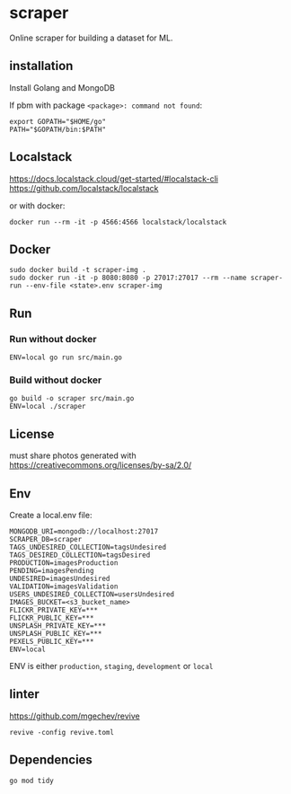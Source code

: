 # scraper

Online scraper for building a dataset for ML.


## installation

Install Golang and MongoDB

If pbm with package `<package>: command not found`:

    export GOPATH="$HOME/go"
    PATH="$GOPATH/bin:$PATH"

## Localstack

https://docs.localstack.cloud/get-started/#localstack-cli
https://github.com/localstack/localstack

or with docker:

    docker run --rm -it -p 4566:4566 localstack/localstack
## Docker

    sudo docker build -t scraper-img .
    sudo docker run -it -p 8080:8080 -p 27017:27017 --rm --name scraper-run --env-file <state>.env scraper-img

## Run

### Run without docker

    ENV=local go run src/main.go

### Build without docker

    go build -o scraper src/main.go
    ENV=local ./scraper

## License

must share photos generated with https://creativecommons.org/licenses/by-sa/2.0/

## Env

Create a local.env file:

    MONGODB_URI=mongodb://localhost:27017
    SCRAPER_DB=scraper
    TAGS_UNDESIRED_COLLECTION=tagsUndesired
    TAGS_DESIRED_COLLECTION=tagsDesired
    PRODUCTION=imagesProduction
    PENDING=imagesPending
    UNDESIRED=imagesUndesired
    VALIDATION=imagesValidation
    USERS_UNDESIRED_COLLECTION=usersUndesired
    IMAGES_BUCKET=<s3_bucket_name>
    FLICKR_PRIVATE_KEY=***
    FLICKR_PUBLIC_KEY=***
    UNSPLASH_PRIVATE_KEY=***
    UNSPLASH_PUBLIC_KEY=***
    PEXELS_PUBLIC_KEY=***
    ENV=local

ENV is either `production`, `staging`, `development` or `local`

## linter

https://github.com/mgechev/revive

    revive -config revive.toml

## Dependencies

    go mod tidy

